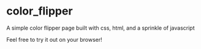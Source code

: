 # color_flipper
A simple color flipper page built with css, html, and a sprinkle of javascript

Feel free to try it out on your browser!